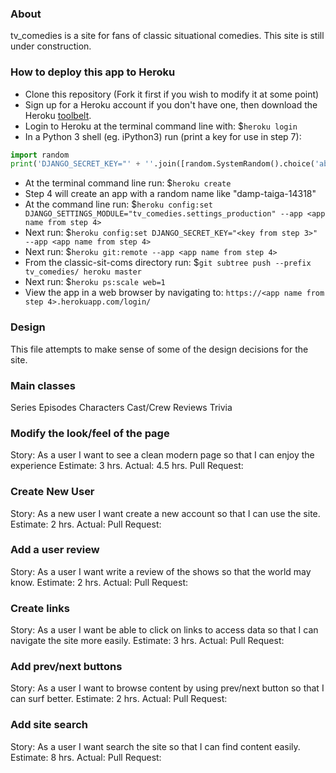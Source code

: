 ### About

tv_comedies is a site for fans of classic situational comedies. This site is still under construction.

### How to deploy this app to Heroku
* Clone this repository (Fork it first if you wish to modify it at some point)
* Sign up for a Heroku account if you don't have one, then download the Heroku [toolbelt](https://toolbelt.heroku.com/).
* Login to Heroku at the terminal command line with: $`heroku login`
* In a Python 3 shell (eg. iPython3) run (print a key for use in step 7):
```python
import random
print('DJANGO_SECRET_KEY="' + ''.join([random.SystemRandom().choice('abcdefghijklmnopqrstuvwxyz0123456789@#$%^&*(-_=+)') for i in range(50)]) + '"')
```
* At the terminal command line run: $`heroku create`
* Step 4 will create an app with a random name like "damp-taiga-14318"
* At the command line run: $`heroku config:set DJANGO_SETTINGS_MODULE="tv_comedies.settings_production" --app <app name from step 4>`
* Next run: $`heroku config:set DJANGO_SECRET_KEY="<key from step 3>" --app <app name from step 4>`
* Next run: $`heroku git:remote --app <app name from step 4>`
* From the classic-sit-coms directory run: $`git subtree push --prefix tv_comedies/ heroku master`
* Next run: $`heroku ps:scale web=1`
* View the app in a web browser by navigating to: `https://<app name from step 4>.herokuapp.com/login/`

### Design

This file attempts to make sense of some of the design decisions for the site.

### Main classes

Series
Episodes
Characters
Cast/Crew
Reviews
Trivia

### Modify the look/feel of the page
Story: As a user I want to see a clean modern page so that I can enjoy the experience
Estimate: 3 hrs.
Actual: 4.5 hrs.
Pull Request:

### Create New User
Story: As a new user I want create a new account so that I can use the site.
Estimate: 2 hrs.
Actual:
Pull Request:

### Add a user review
Story: As a user I want write a review of the shows so that the world may know.
Estimate: 2 hrs.
Actual:
Pull Request:

### Create links
Story: As a user I want be able to click on links to access data so that I can navigate the site more easily.
Estimate: 3 hrs.
Actual:
Pull Request:

### Add prev/next buttons
Story: As a user I want to browse content by using prev/next button so that I can surf better.
Estimate: 2 hrs.
Actual:
Pull Request:

### Add site search
Story: As a user I want search the site so that I can find content easily.
Estimate: 8 hrs.
Actual:
Pull Request:
